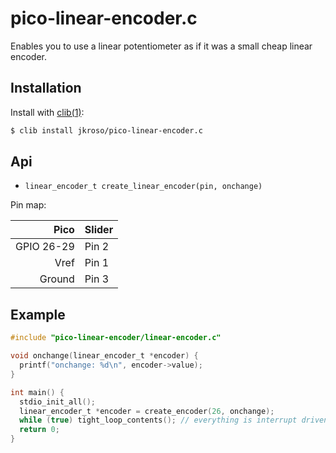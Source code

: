# pico-linear-encoder.c

Enables you to use a linear potentiometer as if it was a small cheap linear encoder.

## Installation

Install with [clib(1)](https://github.com/clibs/clib):

```sh
$ clib install jkroso/pico-linear-encoder.c
```

## Api

- `linear_encoder_t create_linear_encoder(pin, onchange)`

Pin map:

| Pico     | Slider |
|---------:|:-------|
|GPIO 26-29| Pin 2  |
|Vref      | Pin 1  |
|Ground    | Pin 3  |

## Example

```c
#include "pico-linear-encoder/linear-encoder.c"

void onchange(linear_encoder_t *encoder) {
  printf("onchange: %d\n", encoder->value);
}

int main() {
  stdio_init_all();
  linear_encoder_t *encoder = create_encoder(26, onchange);
  while (true) tight_loop_contents(); // everything is interrupt driven
  return 0;
}
```
